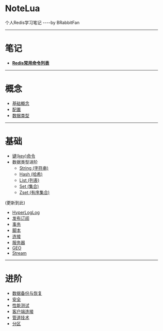 # NoteLua
个人Redis学习笔记  ----by BRabbitFan

---

# 笔记

- [**Redis常用命令列表**](command.md)

---

# 概念

- [基础概念](Note/0.1.基础概念.md)
- [配置](Note/0.2.配置.md)
- [数据类型](Note/0.3.数据类型.md)

---

# 基础

- [键(key)命令](Note/1.1.键.md)
- 数据类型进阶
    - [String (字符串)](Note/1.2.string.md)
    - [Hash (哈希)](Note/1.3.hash.md)
    - [List (列表)](Note/1.4.list.md)
    - [Set (集合)](Note/1.5.set.md)
    - [Zset (有序集合)](Note/1.6.zset.md)

(更新到此)

- [HyperLogLog](Note/1.7.HyperLogLog.md)
- [发布订阅](Note/1.8.发布订阅.md)
- [事务](Note/1.9.事务.md)
- [脚本](Note/1.10.脚本.md)
- [连接](Note/1.11.连接.md)
- [服务器](Note/1.12.服务器.md)
- [GEO](Note/1.13.geo.md)
- [Stream](Note/1.14.stream.md)

---

# 进阶

- [数据备份与恢复](Note/2.1.数据备份与恢复.md)
- [安全](Note/2.1.安全.md)
- [性能测试](Note/2.1.性能测试.md)
- [客户端连接](Note/2.1.客户端连接.md)
- [管道技术](Note/2.1.管道技术.md)
- [分区](Note/2.1.分区.md)